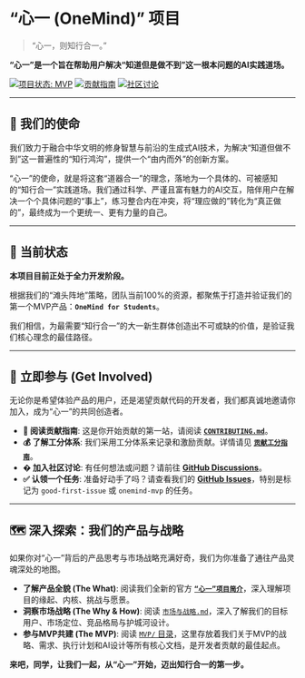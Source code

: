 # “心一 (OneMind)” 项目

> “心一，则知行合一。”

**“心一”是一个旨在帮助用户解决“知道但是做不到”这一根本问题的AI实践道场。**

[![项目状态: MVP](https://img.shields.io/badge/status-MVP-brightgreen.svg)](https://github.com/rainbow-loong/OneMind/projects)
[![贡献指南](https://img.shields.io/badge/PRs-welcome-brightgreen.svg)](doc/open-source-governance/CONTRIBUTING.md)
[![社区讨论](https://img.shields.io/badge/Discussions-join--us-blue.svg)](https://github.com/rainbow-loong/OneMind/discussions)

---

## 🌟 我们的使命

我们致力于融合中华文明的修身智慧与前沿的生成式AI技术，为解决“知道但做不到”这一普遍性的“知行鸿沟”，提供一个“由内而外”的创新方案。

“心一”的使命，就是将这套“道器合一”的理念，落地为一个具体的、可被感知的“知行合一”实践道场。我们通过科学、严谨且富有魅力的AI交互，陪伴用户在解决一个个具体问题的“事上”，练习整合内在冲突，将“理应做的”转化为“真正做的”，最终成为一个更统一、更有力量的自己。

---

## 🎯 当前状态

**本项目目前正处于全力开发阶段。**

根据我们的“滩头阵地”策略，团队当前100%的资源，都聚焦于打造并验证我们的第一个MVP产品：**`OneMind for Students`**。

我们相信，为最需要“知行合一”的大一新生群体创造出不可或缺的价值，是验证我们核心理念的最佳路径。

---

## 🌱 立即参与 (Get Involved)

无论你是希望体验产品的用户，还是渴望贡献代码的开发者，我们都真诚地邀请你加入，成为“心一”的共同创造者。

*   **📖 阅读贡献指南**: 这是你开始贡献的第一站，请阅读 **[`CONTRIBUTING.md`](doc/open-source-governance/CONTRIBUTING.md)**。
*   **💰 了解工分体系**: 我们采用工分体系来记录和激励贡献。详情请见 **[`贡献工分指南`](doc/contribution_guidelines.md)**。
*   **� 加入社区讨论**: 有任何想法或问题？请前往 **[GitHub Discussions](https://github.com/rainbow-loong/OneMind/discussions)**。
*   **✅ 认领一个任务**: 准备好动手了吗？请查看我们的 **[GitHub Issues](https://github.com/rainbow-loong/OneMind/issues)**，特别是标记为 `good-first-issue` 或 `onemind-mvp` 的任务。

---

## 🗺️ 深入探索：我们的产品与战略

如果你对“心一”背后的产品思考与市场战略充满好奇，我们为你准备了通往产品灵魂深处的地图。

*   **了解产品全貌 (The What)**: 阅读我们全新的官方 **[`“心一”项目简介`](./doc/“心一”项目简介.md)**，深入理解项目的缘起、内核、挑战与愿景。
*   **洞察市场战略 (The Why & How)**: 阅读 [`市场与战略.md`](./doc/“心一”市场与战略.md)，深入了解我们的目标用户、市场定位、竞品格局与护城河设计。
*   **参与MVP共建 (The MVP)**: 阅读 [`MVP/` 目录](./doc/MVP)，这里存放着我们关于MVP的战略、需求、执行计划和AI设计等所有核心文档，是开发者贡献的最佳起点。

**来吧，同学，让我们一起，从“心一”开始，迈出知行合一的第一步。**